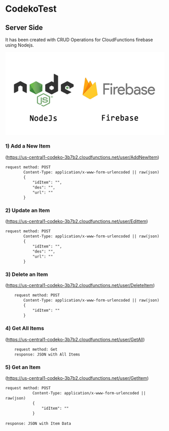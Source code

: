 # CodekoTest

## Server Side

It has been created with CRUD Operations for CloudFunctions firebase using Nodejs.

![firebaseWithNodejs](https://github.com/AbdullahTaher93/CodekoTest/blob/main/images/firebasewithnodejs.png)

### 1) Add a New Item
(https://us-central1-codeko-3b7b2.cloudfunctions.net/user/AddNewItem)

    request method: POST
            Content-Type: application/x-www-form-urlencoded || raw(json)
            {
                "idItem": "",
                "des": "",
                "url": ""
            }

### 2) Update an Item
(https://us-central1-codeko-3b7b2.cloudfunctions.net/user/Edittem)

    request method: POST
            Content-Type: application/x-www-form-urlencoded || raw(json)
            {
                "idItem": "",
                "des": "",
                "url": ""
            }

### 3) Delete an Item
(https://us-central1-codeko-3b7b2.cloudfunctions.net/user/DeleteItem)

        request method: POST
            Content-Type: application/x-www-form-urlencoded || raw(json)
            {
                "idItem": ""
            }

### 4) Get All Items
(https://us-central1-codeko-3b7b2.cloudfunctions.net/user/GetAll)

        request method: Get
        response: JSON with All Items
            
### 5) Get an Item
(https://us-central1-codeko-3b7b2.cloudfunctions.net/user/GetItem)

    request method: POST
                Content-Type: application/x-www-form-urlencoded || raw(json)
                {
                    "idItem": ""
                }

    response: JSON with Item Data
